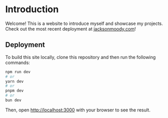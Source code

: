 # Introduction

Welcome! This is a website to introduce myself and showcase my projects. Check out the most recent deployment at [jacksonmoody.com](https://jacksonmoody.com)!

## Deployment

To build this site locally, clone this repository and then run the following commands:

```bash
npm run dev
# or
yarn dev
# or
pnpm dev
# or
bun dev
```

Then, open [http://localhost:3000](http://localhost:3000) with your browser to see the result.
